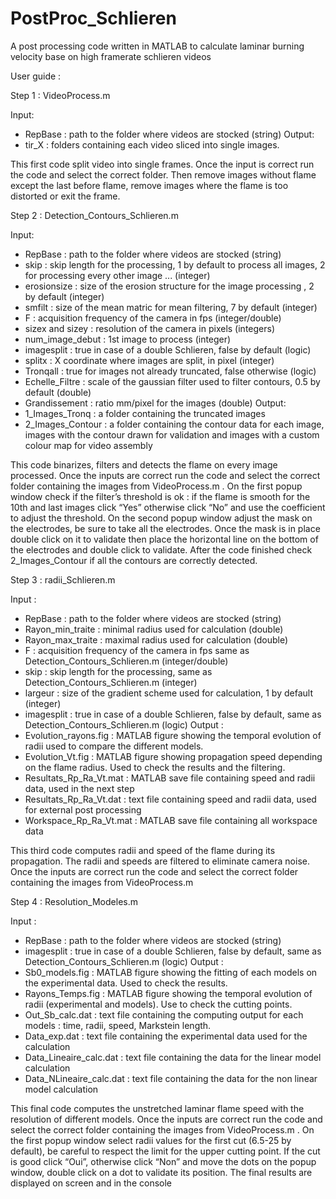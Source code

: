 # PostProc_Schlieren
A post processing code written in MATLAB to calculate laminar burning velocity base on high framerate schlieren videos

User guide : 

Step 1 : VideoProcess.m

Input:
- RepBase : path to the folder where videos are stocked (string)
Output:
- tir_X : folders containing each video sliced into single images.

This first code split video into single frames. Once the input is correct run the code and select the
correct folder. Then remove images without flame except the last before flame, remove images
where the flame is too distorted or exit the frame.

Step 2 : Detection_Contours_Schlieren.m

Input:
- RepBase : path to the folder where videos are stocked (string)
- skip : skip length for the processing, 1 by default to process all images, 2 for processing every other image ... (integer)
- erosionsize : size of the erosion structure for the image processing , 2 by default (integer)
- smfilt : size of the mean matric for mean filtering, 7 by default (integer)
- F : acquisition frequency of the camera in fps (integer/double)
- sizex and sizey : resolution of the camera in pixels (integers)
- num_image_debut : 1st image to process (integer)
- imagesplit : true in case of a double Schlieren, false by default (logic)
- splitx : X coordinate where images are split, in pixel (integer)
- Tronqall : true for images not already truncated, false otherwise (logic)
- Echelle_Filtre : scale of the gaussian filter used to filter contours, 0.5 by default (double)
- Grandissement : ratio mm/pixel for the images (double)
Output:
- 1_Images_Tronq : a folder containing the truncated images
- 2_Images_Contour : a folder containing the contour data for each image, images with the contour drawn for validation and images with a custom colour map for video assembly

This code binarizes, filters and detects the flame on every image processed. Once the inputs are
correct run the code and select the correct folder containing the images from VideoProcess.m . On
the first popup window check if the filter’s threshold is ok : if the flame is smooth for the 10th and last
images click “Yes” otherwise click “No” and use the coefficient to adjust the threshold. On the second
popup window adjust the mask on the electrodes, be sure to take all the electrodes. Once the mask
is in place double click on it to validate then place the horizontal line on the bottom of the electrodes
and double click to validate. After the code finished check 2_Images_Contour if all the contours are
correctly detected.

Step 3 : radii_Schlieren.m

Input :
- RepBase : path to the folder where videos are stocked (string)
- Rayon_min_traite : minimal radius used for calculation (double)
- Rayon_max_traite : maximal radius used for calculation (double)
- F : acquisition frequency of the camera in fps same as Detection_Contours_Schlieren.m (integer/double)
- skip : skip length for the processing, same as Detection_Contours_Schlieren.m (integer)
- largeur : size of the gradient scheme used for calculation, 1 by default (integer)
- imagesplit : true in case of a double Schlieren, false by default, same as Detection_Contours_Schlieren.m (logic)
Output :
- Evolution_rayons.fig : MATLAB figure showing the temporal evolution of radii used to compare the different models.
- Evolution_Vt.fig : MATLAB figure showing propagation speed depending on the flame radius. Used to check the results and the filtering.
- Resultats_Rp_Ra_Vt.mat : MATLAB save file containing speed and radii data, used in the next step
- Resultats_Rp_Ra_Vt.dat : text file containing speed and radii data, used for external post processing
- Workspace_Rp_Ra_Vt.mat : MATLAB save file containing all workspace data

This third code computes radii and speed of the flame during its propagation. The radii and speeds
are filtered to eliminate camera noise. Once the inputs are correct run the code and select the
correct folder containing the images from VideoProcess.m

Step 4 : Resolution_Modeles.m

Input :
- RepBase : path to the folder where videos are stocked (string)
- imagesplit : true in case of a double Schlieren, false by default, same as Detection_Contours_Schlieren.m (logic)
Output :
- Sb0_models.fig : MATLAB figure showing the fitting of each models on the experimental data. Used to check the results.
- Rayons_Temps.fig : MATLAB figure showing the temporal evolution of radii (experimental and models). Use to check the cutting points.
- Out_Sb_calc.dat : text file containing the computing output for each models : time, radii, speed, Markstein length.
- Data_exp.dat : text file containing the experimental data used for the calculation
- Data_Lineaire_calc.dat : text file containing the data for the linear model calculation
- Data_NLineaire_calc.dat : text file containing the data for the non linear model calculation

This final code computes the unstretched laminar flame speed with the resolution of different
models. Once the inputs are correct run the code and select the correct folder containing the images
from VideoProcess.m . On the first popup window select radii values for the first cut (6.5-25 by
default), be careful to respect the limit for the upper cutting point. If the cut is good click “Oui”,
otherwise click “Non” and move the dots on the popup window, double click on a dot to validate its
position. The final results are displayed on screen and in the console